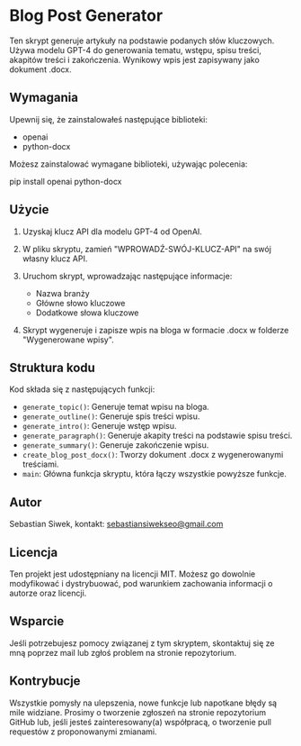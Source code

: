 # Blog Post Generator

Ten skrypt generuje artykuły na podstawie podanych słów kluczowych. Używa modelu GPT-4 do generowania tematu, wstępu, spisu treści, akapitów treści i zakończenia. Wynikowy wpis jest zapisywany jako dokument .docx.

## Wymagania

Upewnij się, że zainstalowałeś następujące biblioteki:

- openai
- python-docx

Możesz zainstalować wymagane biblioteki, używając polecenia:

pip install openai python-docx

## Użycie

1. Uzyskaj klucz API dla modelu GPT-4 od OpenAI.
2. W pliku skryptu, zamień "WPROWADŹ-SWÓJ-KLUCZ-API" na swój własny klucz API.
3. Uruchom skrypt, wprowadzając następujące informacje:

   - Nazwa branży
   - Główne słowo kluczowe
   - Dodatkowe słowa kluczowe

4. Skrypt wygeneruje i zapisze wpis na bloga w formacie .docx w folderze "Wygenerowane wpisy".

## Struktura kodu

Kod składa się z następujących funkcji:

- `generate_topic()`: Generuje temat wpisu na bloga.
- `generate_outline()`: Generuje spis treści wpisu.
- `generate_intro()`: Generuje wstęp wpisu.
- `generate_paragraph()`: Generuje akapity treści na podstawie spisu treści.
- `generate_summary()`: Generuje zakończenie wpisu.
- `create_blog_post_docx()`: Tworzy dokument .docx z wygenerowanymi treściami.
- `main`: Główna funkcja skryptu, która łączy wszystkie powyższe funkcje.

## Autor

Sebastian Siwek, kontakt: sebastiansiwekseo@gmail.com

## Licencja

Ten projekt jest udostępniany na licencji MIT. Możesz go dowolnie modyfikować i dystrybuować, pod warunkiem zachowania informacji o autorze oraz licencji.

## Wsparcie

Jeśli potrzebujesz pomocy związanej z tym skryptem, skontaktuj się ze mną poprzez mail lub zgłoś problem na stronie repozytorium.

## Kontrybucje

Wszystkie pomysły na ulepszenia, nowe funkcje lub napotkane błędy są mile widziane. Prosimy o tworzenie zgłoszeń na stronie repozytorium GitHub lub, jeśli jesteś zainteresowany(a) współpracą, o tworzenie pull requestów z proponowanymi zmianami.
